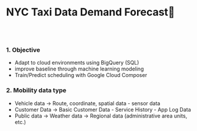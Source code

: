 <br/>
<br/>

# NYC Taxi Data Demand Forecast🚕

<br/>
<br/>

### 1. Objective
- Adapt to cloud environments using BigQuery (SQL)
- improve baseline through machine learning modeling
- Train/Predict scheduling with Google Cloud Composer

### 2. Mobility data type
- Vehicle data
  -> Route, coordinate, spatial data - sensor data
- Customer Data
  -> Basic Customer Data - Service History - App Log Data
- Public data
  -> Weather data
  -> Regional data (administrative area units, etc.)
